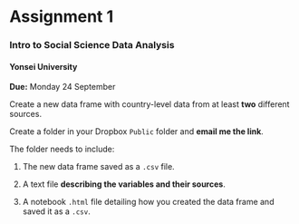 # Assignment 1
### Intro to Social Science Data Analysis 
#### Yonsei University

**Due:** Monday 24 September

Create a new data frame with country-level data from at least **two** different sources.

Create a folder in your Dropbox `Public` folder and **email me the link**.

The folder needs to include:

1. The new data frame saved as a `.csv` file.

2. A text file **describing the variables and their sources**.

3. A notebook `.html` file detailing how you created the data frame and saved it as a `.csv`.